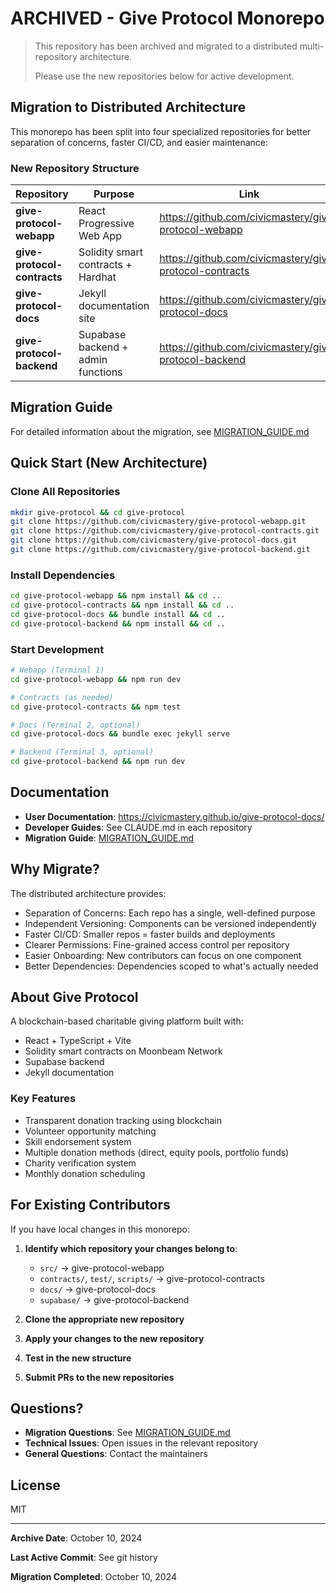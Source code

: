 # ARCHIVED - Give Protocol Monorepo

> This repository has been archived and migrated to a distributed multi-repository architecture.
>
> Please use the new repositories below for active development.

## Migration to Distributed Architecture

This monorepo has been split into four specialized repositories for better separation of concerns, faster CI/CD, and easier maintenance:

### New Repository Structure

| Repository | Purpose | Link |
|------------|---------|------|
| **give-protocol-webapp** | React Progressive Web App | https://github.com/civicmastery/give-protocol-webapp |
| **give-protocol-contracts** | Solidity smart contracts + Hardhat | https://github.com/civicmastery/give-protocol-contracts |
| **give-protocol-docs** | Jekyll documentation site | https://github.com/civicmastery/give-protocol-docs |
| **give-protocol-backend** | Supabase backend + admin functions | https://github.com/civicmastery/give-protocol-backend |

## Migration Guide

For detailed information about the migration, see [MIGRATION_GUIDE.md](./MIGRATION_GUIDE.md)

## Quick Start (New Architecture)

### Clone All Repositories
```bash
mkdir give-protocol && cd give-protocol
git clone https://github.com/civicmastery/give-protocol-webapp.git
git clone https://github.com/civicmastery/give-protocol-contracts.git
git clone https://github.com/civicmastery/give-protocol-docs.git
git clone https://github.com/civicmastery/give-protocol-backend.git
```

### Install Dependencies
```bash
cd give-protocol-webapp && npm install && cd ..
cd give-protocol-contracts && npm install && cd ..
cd give-protocol-docs && bundle install && cd ..
cd give-protocol-backend && npm install && cd ..
```

### Start Development
```bash
# Webapp (Terminal 1)
cd give-protocol-webapp && npm run dev

# Contracts (as needed)
cd give-protocol-contracts && npm test

# Docs (Terminal 2, optional)
cd give-protocol-docs && bundle exec jekyll serve

# Backend (Terminal 3, optional)
cd give-protocol-backend && npm run dev
```

## Documentation

- **User Documentation**: https://civicmastery.github.io/give-protocol-docs/
- **Developer Guides**: See CLAUDE.md in each repository
- **Migration Guide**: [MIGRATION_GUIDE.md](./MIGRATION_GUIDE.md)

## Why Migrate?

The distributed architecture provides:

- Separation of Concerns: Each repo has a single, well-defined purpose
- Independent Versioning: Components can be versioned independently
- Faster CI/CD: Smaller repos = faster builds and deployments
- Clearer Permissions: Fine-grained access control per repository
- Easier Onboarding: New contributors can focus on one component
- Better Dependencies: Dependencies scoped to what's actually needed

## About Give Protocol

A blockchain-based charitable giving platform built with:

- React + TypeScript + Vite
- Solidity smart contracts on Moonbeam Network
- Supabase backend
- Jekyll documentation

### Key Features

- Transparent donation tracking using blockchain
- Volunteer opportunity matching
- Skill endorsement system
- Multiple donation methods (direct, equity pools, portfolio funds)
- Charity verification system
- Monthly donation scheduling

## For Existing Contributors

If you have local changes in this monorepo:

1. **Identify which repository your changes belong to**:
   - `src/` → give-protocol-webapp
   - `contracts/`, `test/`, `scripts/` → give-protocol-contracts
   - `docs/` → give-protocol-docs
   - `supabase/` → give-protocol-backend

2. **Clone the appropriate new repository**

3. **Apply your changes to the new repository**

4. **Test in the new structure**

5. **Submit PRs to the new repositories**

## Questions?

- **Migration Questions**: See [MIGRATION_GUIDE.md](./MIGRATION_GUIDE.md)
- **Technical Issues**: Open issues in the relevant repository
- **General Questions**: Contact the maintainers

## License

MIT

---

**Archive Date**: October 10, 2024

**Last Active Commit**: See git history

**Migration Completed**: October 10, 2024

